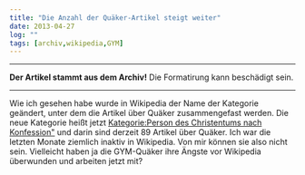 ```yaml
---
title: "Die Anzahl der Quäker-Artikel steigt weiter"
date: 2013-04-27
log: ""
tags: [archiv,wikipedia,GYM]
---
```

<hr><b>Der Artikel stammt aus dem Archiv!</b> Die Formatirung kann beschädigt sein.<hr>
<p>Wie ich gesehen habe wurde in Wikipedia  der Name der Kategorie geändert, unter dem die Artikel über Quäker zusammengefast werden. Die neue Kategorie heißt jetzt <a href="http://de.wikipedia.org/wiki/Kategorie:Person_des_Christentums_nach_Konfession">Kategorie:Person des Christentums nach Konfession"</a> und darin sind derzeit 89 Artikel über Quäker. Ich war die letzten Monate ziemlich inaktiv in Wikipedia. Von mir können sie also nicht sein. Vielleicht haben ja die GYM-Quäker ihre Ängste vor Wikipedia überwunden und arbeiten jetzt mit?</p>
